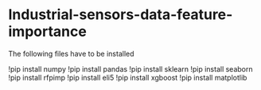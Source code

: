 # Industrial-sensors-data-feature-importance
The following files have to be installed

!pip install numpy
!pip install pandas
!pip install sklearn
!pip install seaborn
!pip install rfpimp
!pip install eli5
!pip install xgboost
!pip install matplotlib
